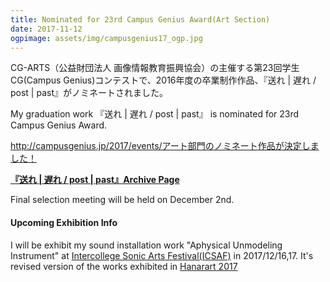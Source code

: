 ```yaml
---
title: Nominated for 23rd Campus Genius Award(Art Section)
date: 2017-11-12
ogpimage: assets/img/campusgenius17_ogp.jpg
---
```


CG-ARTS（公益財団法人 画像情報教育振興協会）の主催する第23回学生CG(Campus Genius)コンテストで、2016年度の卒業制作作品、『送れ | 遅れ / post | past』がノミネートされました。

My graduation work 『送れ | 遅れ / post | past』 is nominated for 23rd Campus Genius Award.

<http://campusgenius.jp/2017/events/アート部門のノミネート作品が決定しました！>

**[『送れ | 遅れ / post | past』Archive Page](/works/post-past-sotsuten)**

Final selection meeting will be held on December 2nd.

#### Upcoming Exhibition Info

<!--more-->


I will be exhibit my sound installation work "Aphysical Unmodeling Instrument" at [Intercollege Sonic Arts Festival(ICSAF)](http://ic.jssa.info/) in 2017/12/16,17.
It's revised version of the works exhibited in [Hanarart 2017]((/info/hanarart2017))
